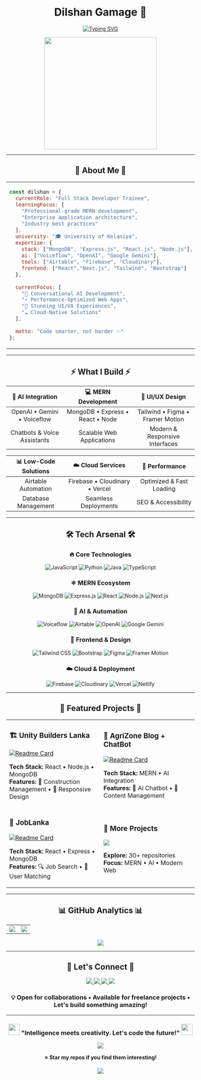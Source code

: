 # <div align="center"> **Dilshan Gamage** 🚀</div>

<div align="center">

[![Typing SVG](https://readme-typing-svg.demolab.com?font=JetBrains+Mono&weight=700&size=28&duration=2500&pause=800&color=00D4AA&center=true&vCenter=true&multiline=true&width=800&height=120&lines=Full-Stack+Developer+%26+AI+Specialist;🤖+MERN+%7C+Voiceflow+%7C+Airtable+%7C+Cloud+Solutions;🌟+Building+Intelligent%2C+Scalable+Digital+Experiences)](https://git.io/typing-svg)

<div align="center">
<img src="https://media.giphy.com/media/qgQUggAC3Pfv687qPC/giphy.gif" width="300"/>
</div>

</div>

---

## <div align="center">🎯 **About Me** 🎯</div>

<div align="center">
<table>
<tr>
<td width="800">

```javascript
const dilshan = {
  currentRole: "Full Stack Developer Trainee",
  learningFocus: [
    "Professional-grade MERN development",
    "Enterprise application architecture",
    "Industry best practices"
  ],
  university: "🎓 University of Kelaniya",
  expertise: {
    stack: ["MongoDB", "Express.js", "React.js", "Node.js"],
    ai: ["Voiceflow", "OpenAI", "Google Gemini"],
    tools: ["Airtable", "Firebase", "Cloudinary"],
    frontend: ["React","Next.js", "Tailwind", "Bootstrap"]
  },
  
  currentFocus: [
    "🤖 Conversational AI Development",
    "⚡ Performance-Optimized Web Apps", 
    "🎨 Stunning UI/UX Experiences",
    "☁️ Cloud-Native Solutions"
  ],
  
  motto: "Code smarter, not harder ✨"
};
```

</td>

</tr>
</table>
</div>

---

## <div align="center">⚡ **What I Build** ⚡</div>

<div align="center">

| 🤖 **AI Integration** | 💻 **MERN Development** | 🎨 **UI/UX Design** |
|:---:|:---:|:---:|
| OpenAI • Gemini • Voiceflow | MongoDB • Express • React • Node | Tailwind • Figma • Framer Motion |
| Chatbots & Voice Assistants | Scalable Web Applications | Modern & Responsive Interfaces |

| 📊 **Low-Code Solutions** | ☁️ **Cloud Services** | 🚀 **Performance** |
|:---:|:---:|:---:|
| Airtable Automation | Firebase • Cloudinary • Vercel | Optimized & Fast Loading |
| Database Management | Seamless Deployments | SEO & Accessibility |

</div>

---

## <div align="center">🛠️ **Tech Arsenal** 🛠️</div>

<div align="center">

### **🔥 Core Technologies**
![JavaScript](https://img.shields.io/badge/JavaScript-F7DF1E?style=for-the-badge&logo=javascript&logoColor=black&labelColor=000)
![Python](https://img.shields.io/badge/Python-3776AB?style=for-the-badge&logo=python&logoColor=white&labelColor=000)
![Java](https://img.shields.io/badge/Java-ED8B00?style=for-the-badge&logo=openjdk&logoColor=white&labelColor=000)
![TypeScript](https://img.shields.io/badge/TypeScript-007ACC?style=for-the-badge&logo=typescript&logoColor=white&labelColor=000)

### **⚛️ MERN Ecosystem**
![MongoDB](https://img.shields.io/badge/MongoDB-4EA94B?style=for-the-badge&logo=mongodb&logoColor=white&labelColor=000)
![Express.js](https://img.shields.io/badge/Express.js-000000?style=for-the-badge&logo=express&logoColor=white&labelColor=333)
![React](https://img.shields.io/badge/React-20232A?style=for-the-badge&logo=react&logoColor=61DAFB&labelColor=000)
![Node.js](https://img.shields.io/badge/Node.js-43853D?style=for-the-badge&logo=node.js&logoColor=white&labelColor=000)
![Next.js](https://img.shields.io/badge/Next.js-000000?style=for-the-badge&logo=next.js&logoColor=white&labelColor=333)

### **🤖 AI & Automation**
![Voiceflow](https://img.shields.io/badge/Voiceflow-6E56CF?style=for-the-badge&logo=voiceflow&logoColor=white&labelColor=000)
![Airtable](https://img.shields.io/badge/Airtable-18BFFF?style=for-the-badge&logo=airtable&logoColor=white&labelColor=000)
![OpenAI](https://img.shields.io/badge/OpenAI-412991?style=for-the-badge&logo=openai&logoColor=white&labelColor=000)
![Google Gemini](https://img.shields.io/badge/Google%20Gemini-4285F4?style=for-the-badge&logo=google&logoColor=white&labelColor=000)

### **🎨 Frontend & Design**
![Tailwind CSS](https://img.shields.io/badge/Tailwind_CSS-38B2AC?style=for-the-badge&logo=tailwind-css&logoColor=white&labelColor=000)
![Bootstrap](https://img.shields.io/badge/Bootstrap-7952B3?style=for-the-badge&logo=bootstrap&logoColor=white&labelColor=000)
![Figma](https://img.shields.io/badge/Figma-F24E1E?style=for-the-badge&logo=figma&logoColor=white&labelColor=000)
![Framer Motion](https://img.shields.io/badge/Framer%20Motion-0055FF?style=for-the-badge&logo=framer&logoColor=white&labelColor=000)

### **☁️ Cloud & Deployment**
![Firebase](https://img.shields.io/badge/Firebase-FFCA28?style=for-the-badge&logo=firebase&logoColor=black&labelColor=000)
![Cloudinary](https://img.shields.io/badge/Cloudinary-3448C5?style=for-the-badge&logo=cloudinary&logoColor=white&labelColor=000)
![Vercel](https://img.shields.io/badge/Vercel-000000?style=for-the-badge&logo=vercel&logoColor=white&labelColor=333)
![Netlify](https://img.shields.io/badge/Netlify-00C7B7?style=for-the-badge&logo=netlify&logoColor=white&labelColor=000)

</div>

---
## <div align="center">🌟 **Featured Projects** 🌟</div>

<div align="center">
<table>
<tr>
<td width="50%">

### 🏗️ **Unity Builders Lanka**
[![Readme Card](https://github-readme-stats.vercel.app/api/pin/?username=dlshn&repo=unity-builders-lanka-web&theme=radical&hide_border=true&bg_color=0D1117&title_color=00D4AA&text_color=FFFFFF)](https://github.com/dlshn/unity-builders-lanka-web)

**Tech Stack:** React • Node.js • MongoDB  
**Features:** 🏢 Construction Management • 📱 Responsive Design

</td>
<td width="50%">

### 🌱 **AgriZone Blog + ChatBot**
[![Readme Card](https://github-readme-stats.vercel.app/api/pin/?username=dlshn&repo=AgriZone-Blog-With-ChatBot&theme=radical&hide_border=true&bg_color=0D1117&title_color=00D4AA&text_color=FFFFFF)](https://github.com/dlshn/AgriZone-Blog-With-ChatBot)

**Tech Stack:** MERN • AI Integration  
**Features:** 🤖 AI Chatbot • 📝 Content Management

</td>
</tr>
<tr>
<td width="50%">

### 💼 **JobLanka**
[![Readme Card](https://github-readme-stats.vercel.app/api/pin/?username=dlshn&repo=JobLanka&theme=radical&hide_border=true&bg_color=0D1117&title_color=00D4AA&text_color=FFFFFF)](https://github.com/dlshn/JobLanka)

**Tech Stack:** React • Express • MongoDB  
**Features:** 🔍 Job Search • 👥 User Matching

</td>
<td width="50%">

### 🚀 **More Projects**
<a href="https://github.com/dlshn?tab=repositories">
<img src="https://img.shields.io/badge/View%20All%20Projects-00D4AA?style=for-the-badge&logo=github&logoColor=white&labelColor=000"/>
</a>

**Explore:** 30+ repositories  
**Focus:** MERN • AI • Modern Web

</td>
</tr>
</table>
</div>

---

## <div align="center">📊 **GitHub Analytics** 📊</div>

<div align="center">
<table>
<tr>
<td>
<img src="https://github-readme-stats.vercel.app/api?username=dlshn&show_icons=true&theme=radical&hide_border=true&bg_color=0D1117&title_color=00D4AA&icon_color=00D4AA&text_color=FFFFFF&count_private=true"/>
</td>
<td>
<img src="https://github-readme-streak-stats.herokuapp.com/?user=dlshn&theme=radical&hide_border=true&background=0D1117&stroke=00D4AA&ring=00D4AA&fire=FF6B6B&currStreakLabel=00D4AA"/>
</td>
</tr>
</table>

<img src="https://github-readme-stats.vercel.app/api/top-langs/?username=dlshn&layout=compact&theme=radical&hide_border=true&bg_color=0D1117&title_color=00D4AA&text_color=FFFFFF&langs_count=10"/>

</div>



---

## <div align="center">🤝 **Let's Connect** 🤝</div>

<div align="center">

<a href="http://dilshangamage.me">
<img src="https://img.shields.io/badge/🌐%20Portfolio-6366F1?style=for-the-badge&logo=safari&logoColor=white&labelColor=000"/>
</a>
<a href="https://linkedin.com/in/dilshangamage">
<img src="https://img.shields.io/badge/LinkedIn-0077B5?style=for-the-badge&logo=linkedin&logoColor=white&labelColor=000"/>
</a>
<a href="mailto:dlshngamage917@gmail.com">
<img src="https://img.shields.io/badge/📧%20Email-D14836?style=for-the-badge&logo=gmail&logoColor=white&labelColor=000"/>
</a>
<a href="https://wa.me/94705570433">
<img src="https://img.shields.io/badge/WhatsApp-25D366?style=for-the-badge&logo=whatsapp&logoColor=white&labelColor=000"/>
</a>

### **💡 Open for collaborations • Available for freelance projects • Let's build something amazing!**

</div>

---

<div align="center">

### <img src="https://media.giphy.com/media/WUlplcMpOCEmTGBtBW/giphy.gif" width="30"> **"Intelligence meets creativity. Let's code the future!"** <img src="https://media.giphy.com/media/WUlplcMpOCEmTGBtBW/giphy.gif" width="30">

<img src="https://capsule-render.vercel.app/api?type=waving&color=gradient&customColorList=6,11,20&height=100&section=footer"/>

**⭐ Star my repos if you find them interesting!**

<img src="https://komarev.com/ghpvc/?username=dlshn&label=Profile%20Views&color=00d4aa&style=for-the-badge"/>

</div>
